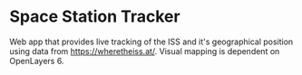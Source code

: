 # Space Station Tracker
Web app that provides live tracking of the ISS and it's geographical position using data from https://wheretheiss.at/. Visual mapping is dependent on OpenLayers 6.
